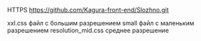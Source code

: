 HTTPS https://github.com/Kagura-front-end/Slozhno.git


xxl.css  файл с большим разрешением
small файл с маленьким разрешением
resolution_mid.css среднее разрешение